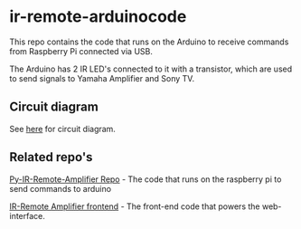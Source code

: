 # ir-remote-arduinocode
This repo contains the code that runs on the Arduino to receive commands from Raspberry Pi connected via USB.

The Arduino has 2 IR LED's connected to it with a transistor, which are used to send signals to Yamaha Amplifier and Sony TV.

## Circuit diagram
See [here](https://crcit.net/c/847b2008cdd64260b26ea247a4fe249a) for circuit diagram. 


## Related repo's
[Py-IR-Remote-Amplifier Repo](https://github.com/olofspango/py-ir-remote-amplifier) - The code that runs on the raspberry pi to send commands to arduino

[IR-Remote Amplifier frontend](https://github.com/olofspango/ir-remote-amplifier-frontend) - The front-end code that powers the web-interface.

